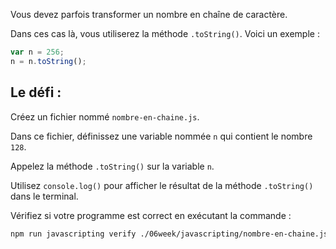 Vous devez parfois transformer un nombre en chaîne de caractère.

Dans ces cas là, vous utiliserez la méthode `.toString()`. Voici un exemple :

```js
var n = 256;
n = n.toString();
```

## Le défi :

Créez un fichier nommé `nombre-en-chaine.js`.

Dans ce fichier, définissez une variable nommée `n` qui contient le nombre `128`.

Appelez la méthode `.toString()` sur la variable `n`.

Utilisez `console.log()` pour afficher le résultat de la méthode `.toString()` dans le terminal.

Vérifiez si votre programme est correct en exécutant la commande :

```bash
npm run javascripting verify ./06week/javascripting/nombre-en-chaine.js
```

